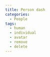 ```yaml
---
title: Person dash
categories:
  - People
tags:
  - human
  - individual
  - avatar
  - remove
  - delete
---
```


